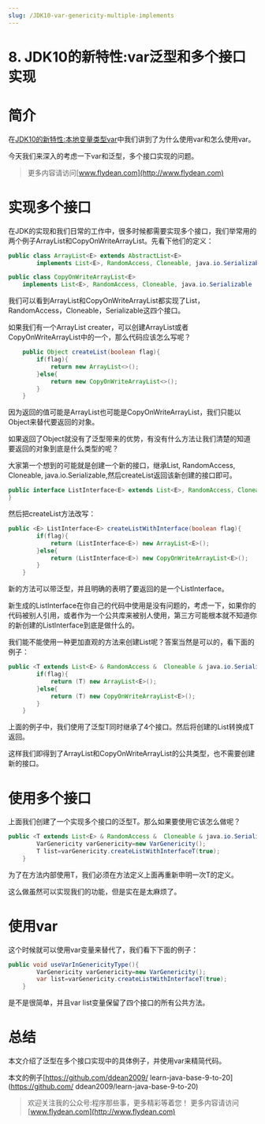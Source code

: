 ```yaml
---
slug: /JDK10-var-genericity-multiple-implements
---
```


# 8. JDK10的新特性:var泛型和多个接口实现

# 简介

在[JDK10的新特性:本地变量类型var](http://www.flydean.com/jdk10-var-local-variable/)中我们讲到了为什么使用var和怎么使用var。

今天我们来深入的考虑一下var和泛型，多个接口实现的问题。

> 更多内容请访问[www.flydean.com](http://www.flydean.com)

# 实现多个接口

在JDK的实现和我们日常的工作中，很多时候都需要实现多个接口，我们举常用的两个例子ArrayList和CopyOnWriteArrayList。先看下他们的定义：

~~~java
public class ArrayList<E> extends AbstractList<E>
        implements List<E>, RandomAccess, Cloneable, java.io.Serializable
~~~

~~~java
public class CopyOnWriteArrayList<E>
    implements List<E>, RandomAccess, Cloneable, java.io.Serializable 
~~~

我们可以看到ArrayList和CopyOnWriteArrayList都实现了List，RandomAccess，Cloneable，Serializable这四个接口。

如果我们有一个ArrayList creater，可以创建ArrayList或者CopyOnWriteArrayList中的一个，那么代码应该怎么写呢？

~~~java
    public Object createList(boolean flag){
        if(flag){
            return new ArrayList<>();
        }else{
            return new CopyOnWriteArrayList<>();
        }
    }
~~~

因为返回的值可能是ArrayList也可能是CopyOnWriteArrayList，我们只能以Object来替代要返回的对象。

如果返回了Object就没有了泛型带来的优势，有没有什么方法让我们清楚的知道要返回的对象到底是什么类型的呢？

大家第一个想到的可能就是创建一个新的接口，继承List, RandomAccess, Cloneable, java.io.Serializable,然后createList返回该新创建的接口即可。

~~~java
public interface ListInterface<E> extends List<E>, RandomAccess, Cloneable, java.io.Serializable {
}
~~~

然后把createList方法改写：

~~~java
public <E> ListInterface<E> createListWithInterface(boolean flag){
        if(flag){
            return (ListInterface<E>) new ArrayList<E>();
        }else{
            return (ListInterface<E>) new CopyOnWriteArrayList<E>();
        }
    }
~~~

新的方法可以带泛型，并且明确的表明了要返回的是一个ListInterface。

新生成的ListInterface在你自己的代码中使用是没有问题的，考虑一下，如果你的代码被别人引用，或者作为一个公共库来被别人使用，第三方可能根本就不知道你的新创建的ListInterface到底是做什么的。

我们能不能使用一种更加直观的方法来创建List呢？答案当然是可以的，看下面的例子：

~~~java
public <T extends List<E> & RandomAccess &  Cloneable & java.io.Serializable, E> T createListWithInterfaceT(boolean flag){
        if(flag){
            return (T) new ArrayList<E>();
        }else{
            return (T) new CopyOnWriteArrayList<E>();
        }
    }
~~~

上面的例子中，我们使用了泛型T同时继承了4个接口。然后将创建的List转换成T返回。

这样我们即得到了ArrayList和CopyOnWriteArrayList的公共类型，也不需要创建新的接口。

# 使用多个接口

上面我们创建了一个实现多个接口的泛型T。那么如果要使用它该怎么做呢？

~~~java
public <T extends List<E> & RandomAccess &  Cloneable & java.io.Serializable, E> void useGenericityType(){
        VarGenericity varGenericity=new VarGenericity();
        T list=varGenericity.createListWithInterfaceT(true);
    }
~~~

为了在方法内部使用T，我们必须在方法定义上面再重新申明一次T的定义。

这么做虽然可以实现我们的功能，但是实在是太麻烦了。

# 使用var

这个时候就可以使用var变量来替代了，我们看下下面的例子：

~~~java
public void useVarInGenericityType(){
        VarGenericity varGenericity=new VarGenericity();
        var list=varGenericity.createListWithInterfaceT(true);
    }
~~~

是不是很简单，并且var list变量保留了四个接口的所有公共方法。

# 总结

本文介绍了泛型在多个接口实现中的具体例子，并使用var来精简代码。

本文的例子[https://github.com/ddean2009/
learn-java-base-9-to-20](https://github.com/
ddean2009/learn-java-base-9-to-20)

> 欢迎关注我的公众号:程序那些事，更多精彩等着您！
> 更多内容请访问 [www.flydean.com](http://www.flydean.com)
